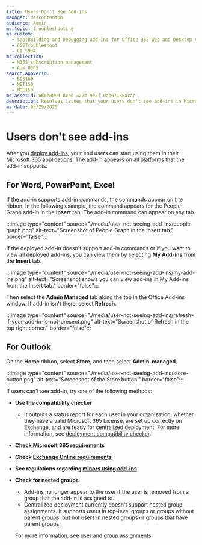 ```yaml
---
title: Users Don't See Add-ins
manager: dcscontentpm
audience: Admin
ms.topic: troubleshooting
ms.custom:
  - sap:Building and Debugging Add-Ins for Office 365 Web and Desktop Apps
  - CSSTroubleshoot
  - CI 5934
ms.collection: 
  - M365-subscription-management
  - Adm_O365
search.appverid: 
  - BCS160
  - MET150
  - MOE150
ms.assetid: 060e809d-8cb6-427b-9e2f-dab67138acae
description: Resolves issues that your users don't see add-ins in Microsoft 365 application.
ms.date: 05/29/2025
---
```


# Users don't see add-ins

After you [deploy add-ins](/microsoft-365/admin/manage/manage-deployment-of-add-ins?view=o365-worldwide), your end users can start using them in their Microsoft 365 applications. The add-in appears on all platforms that the add-in supports.
  
## For Word, PowerPoint, Excel

If the add-in supports add-in commands, the commands appear on the ribbon. In the following example, the command appears for the People Graph add-in in the **Insert** tab. The add-in command can appear on any tab.
  
:::image type="content" source="./media/user-not-seeing-add-ins/people-graph.png" alt-text="Screenshot of People Graph in the Insert tab." border="false":::
  
If the deployed add-in doesn't support add-in commands or if you want to view all deployed add-ins, you can view them by selecting **My Add-ins** from the **Insert** tab.
  
:::image type="content" source="./media/user-not-seeing-add-ins/my-add-ins.png" alt-text="Screenshot shows you can view add-ins in My Add-ins from the Insert tab." border="false":::
  
Then select the **Admin Managed** tab along the top in the Office Add-ins window. If add-in isn't there, select **Refresh**.
  
:::image type="content" source="./media/user-not-seeing-add-ins/refresh-if-your-add-in-is-not-present.png" alt-text="Screenshot of Refresh in the top right corner." border="false":::
  
## For Outlook

On the **Home** ribbon, select **Store**, and then select **Admin-managed**.
  
:::image type="content" source="./media/user-not-seeing-add-ins/store-button.png" alt-text="Screenshot of the Store button." border="false":::
  
If users can't see add-in, try one of the following methods:
  
- **Use the compatibility checker**

  - It outputs a status report for each user in your organization, whether they have a valid Microsoft 365 License, are set up correctly on Exchange, and are ready for centralized deployment. For more information, see [deployment compatibility checker](https://www.microsoft.com/download/details.aspx?id=55270).  
- **Check [Microsoft 365 requirements](/microsoft-365/admin/manage/centralized-deployment-of-add-ins?view=o365-worldwide&preserve-view=true#microsoft-365-requirements)**  
- **Check [Exchange Online requirements](/microsoft-365/admin/manage/centralized-deployment-of-add-ins?view=o365-worldwide&preserve-view=true#exchange-online-requirements)**
- **See regulations regarding [minors using add-ins](/microsoft-365/admin/manage/minors-and-acquiring-addins-from-the-store?view=o365-worldwide&preserve-view=true)**
- **Check for nested groups**

  - Add-ins no longer appear to the user if the user is removed from a group that the add-in is assigned to.
  - Centralized deployment currently doesn't support nested group assignments. It supports users in top-level groups or groups without parent groups, but not users in nested groups or groups that have parent groups.

  For more information, see [user and group assignments](/microsoft-365/admin/manage/centralized-deployment-of-add-ins?view=o365-worldwide&preserve-view=true#user-and-group-assignments).
